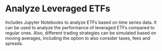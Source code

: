 # Analyze Leveraged ETFs
Includes Jupyter Notebooks to analyze ETFs based on time series data.
It can be used to analyze the performance of leveraged ETFs compared to regular ones.
Also, different trading strategies can be simulated based on moving averages, including the option to also consider taxes, fees and spreads.
